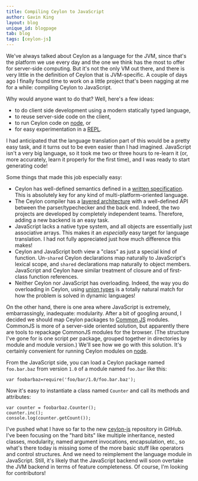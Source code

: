 ```yaml
---
title: Compiling Ceylon to JavaScript
author: Gavin King
layout: blog
unique_id: blogpage
tab: blog
tags: [ceylon-js]
---
```


[ceylon-js]: https://github.com/ceylon/ceylon-js
[Common JS]: http://www.commonjs.org/
[node]: http://nodejs.org/
[REPL]: http://en.wikipedia.org/wiki/Read-eval-print_loop

We've always talked about Ceylon as a language for the JVM,
since that's the platform we use every day and the one we
think has the most to offer for server-side computing. But
it's not the only VM out there, and there is very little in
the definition of Ceylon that is JVM-specific. A couple of
days ago I finally found time to work on a little project
that's been nagging at me for a while: compiling Ceylon to
JavaScript.

Why would anyone want to do that? Well, here's a few ideas:

* to do client side development using a modern statically
  typed language,
* to reuse server-side code on the client,
* to run Ceylon code on [node][], or
* for easy experimentation in a [REPL][].

I had anticipated that the language translation part of this 
would be a pretty easy task, and it turns out to be even 
easier than I had imagined. JavaScript isn't a very big 
language, so it took me two or three hours to re-learn it 
(or, more accurately, learn it properly for the first time), 
and I was ready to start generating code!

Some things that made this job especially easy:

* Ceylon has well-defined semantics defined in a [written
  specification](/documentation/spec). This is absolutely
  key for any kind of multi-platform-oriented language.
* The Ceylon compiler has a [layered architecture](/code/architecture/) 
  with a well-defined API between the parser/typechecker and 
  the back end. Indeed, the two projects are developed by
  completely independent teams. Therefore, adding a new
  backend is an easy task.
* JavaScript lacks a native type system, and all objects are 
  essentially just associative arrays. This makes it an 
  *especially* easy target for language translation. I had
  not fully appreciated just how much difference this makes!
* Ceylon and JavaScript both view a "class" as just a 
  special kind of function. Un-`shared` Ceylon declarations 
  map naturally to JavaScript's lexical scope, and `shared`
  declarations map naturally to object members. JavaScript 
  and Ceylon have similar treatment of closure and of 
  first-class function references. 
* Neither Ceylon nor JavaScript has overloading. Indeed, the 
  way you do overloading in Ceylon, using 
  [union types](/documentation/introduction#principal_typing_union_types_and_intersection_types)
  is a totally natural match for how the problem is solved
  in dynamic languages! 

On the other hand, there is one area where JavaScript is
extremely, embarrassingly, inadequate: modularity. After
a bit of googling around, I decided we should map Ceylon
packages to [Common JS][] modules. CommonJS is more of a
server-side oriented solution, but apparently there are
tools to repackage CommonJS modules for the browser. (The 
structure I've gone for is one script per package, grouped 
together in directories by module and module version.) We'll
see how we go with this solution. It's certainly convenient
for running Ceylon modules on [node][]. 

From the JavaScript side, you can load a Ceylon package 
named `foo.bar.baz` from version `1.0` of a module named 
`foo.bar` like this:

<!-- lang: js -->
    var foobarbaz=require('foo/bar/1.0/foo.bar.baz');

Now it's easy to instantiate a class named `Counter` and 
call its methods and attributes:

<!-- lang: js -->
    var counter = foobarbaz.Counter();
    counter.inc();
    console.log(counter.getCount());

I've pushed what I have so far to the new [ceylon-js][] 
repository in GitHub. I've been focusing on the "hard bits"
like multiple inheritance, nested classes, modularity,
named argument invocations, encapsulation, etc., so what's
there today is missing some of the more basic stuff like 
operators and control structures. And we need to reimplement
the language module in JavaScript. Still, it's likely that
the JavaScript backend will soon overtake the JVM backend
in terms of feature completeness. Of course, I'm looking for
contributors!
